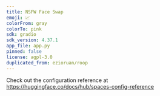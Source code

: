 ```yaml
---
title: NSFW Face Swap
emoji: 📈
colorFrom: gray
colorTo: pink
sdk: gradio
sdk_version: 4.37.1
app_file: app.py
pinned: false
license: agpl-3.0
duplicated_from: ezioruan/roop
---
```


Check out the configuration reference at https://huggingface.co/docs/hub/spaces-config-reference